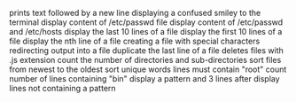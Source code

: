 prints text followed by a new line
displaying a confused smiley to the terminal
display content of /etc/passwd file
display content of /etc/passwd and /etc/hosts
display the last 10 lines of a file
display the first 10 lines of a file
display the nth line of a file
creating a file with special characters
redirecting output into a file
duplicate the last line of a file
deletes files with .js extension
count the number of directories and sub-directories
sort files from newest to the oldest
sort unique words
lines must contain "root"
count number of lines containing "bin"
display a pattern and 3 lines after
display lines not containing a pattern 
